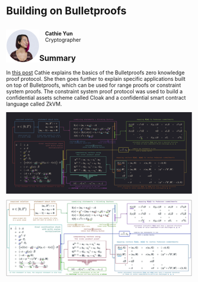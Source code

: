 # Building on Bulletproofs

<div>
  <p style="float: left;">
    <a href="https://medium.com/@cathieyun/building-on-bulletproofs-2faa58af0ba8"><img src="profile-pic.png" width="90" /></a>
  </p>
  <p>
    <br>
    &nbsp;&nbsp;&nbsp;&nbsp;<strong>Cathie Yun</strong><br>
    &nbsp;&nbsp;&nbsp;&nbsp;Cryptographer
    <br>
  </p>
</div>



## Summary

In [this post](https://medium.com/@cathieyun/building-on-bulletproofs-2faa58af0ba8) Cathie explains the basics of the Bulletproofs zero knowledge proof protocol. She then goes further to 
explain specific applications built on top of Bulletproofs, which can be used for range proofs or constraint system 
proofs. The constraint system proof protocol was used to build a confidential assets scheme called Cloak and a 
confidential smart contract language called ZkVM.



<p align="center"><img src="bulletproofs-summary.png" width="1100" /></p>



<p align="center"><img src="bulletproofs-summary2.png" width="1100" /></p>

